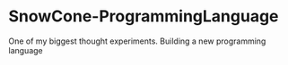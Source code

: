 # SnowCone-ProgrammingLanguage
One of my biggest thought experiments. Building a new programming language
